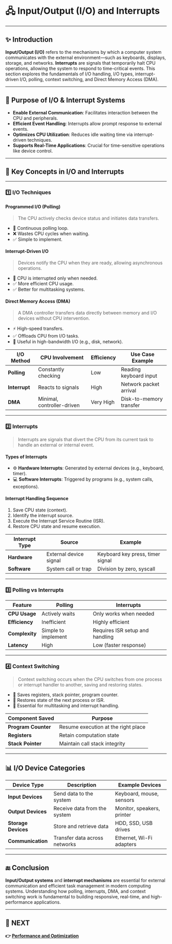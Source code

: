 # 🖧 Input/Output (I/O) and Interrupts

---

## ✨ Introduction

**Input/Output (I/O)** refers to the mechanisms by which a computer system communicates with the external environment—such as keyboards, displays, storage, and networks. **Interrupts** are signals that temporarily halt CPU operations, allowing the system to respond to time-critical events. This section explores the fundamentals of I/O handling, I/O types, interrupt-driven I/O, polling, context switching, and Direct Memory Access (DMA).

---

## 🎯 Purpose of I/O & Interrupt Systems

- **Enable External Communication**: Facilitates interaction between the CPU and peripherals.
- **Efficient Event Handling**: Interrupts allow prompt response to external events.
- **Optimizes CPU Utilization**: Reduces idle waiting time via interrupt-driven techniques.
- **Supports Real-Time Applications**: Crucial for time-sensitive operations like device control.

---

## 🧩 Key Concepts in I/O and Interrupts

---

### 1️⃣ **I/O Techniques**

#### **Programmed I/O (Polling)**

> The CPU actively checks device status and initiates data transfers.

- 🔄 Continuous polling loop.
- ❌ Wastes CPU cycles when waiting.
- ✅ Simple to implement.

#### **Interrupt-Driven I/O**

> Devices notify the CPU when they are ready, allowing asynchronous operations.

- 🔔 CPU is interrupted only when needed.
- ✅ More efficient CPU usage.
- ✅ Better for multitasking systems.

#### **Direct Memory Access (DMA)**

> A DMA controller transfers data directly between memory and I/O devices without CPU intervention.

- ⚡ High-speed transfers.
- ✅ Offloads CPU from I/O tasks.
- 🚦 Useful in high-bandwidth I/O (e.g., disk, network).

| I/O Method         | CPU Involvement           | Efficiency   | Use Case Example         |
|--------------------|---------------------------|--------------|---------------------------|
| **Polling**        | Constantly checking       | Low          | Reading keyboard input    |
| **Interrupt**      | Reacts to signals         | High         | Network packet arrival    |
| **DMA**            | Minimal, controller-driven| Very High    | Disk-to-memory transfer   |

---

### 2️⃣ **Interrupts**

> Interrupts are signals that divert the CPU from its current task to handle an external or internal event.

#### **Types of Interrupts**

- ⚙️ **Hardware Interrupts**: Generated by external devices (e.g., keyboard, timer).
- 💻 **Software Interrupts**: Triggered by programs (e.g., system calls, exceptions).

#### **Interrupt Handling Sequence**

1. Save CPU state (context).
2. Identify the interrupt source.
3. Execute the Interrupt Service Routine (ISR).
4. Restore CPU state and resume execution.

| Interrupt Type      | Source                  | Example                           |
|---------------------|--------------------------|-----------------------------------|
| **Hardware**         | External device signal   | Keyboard key press, timer signal |
| **Software**         | System call or trap      | Division by zero, syscall         |

---

### 3️⃣ **Polling vs Interrupts**

| Feature            | Polling                         | Interrupts                         |
|--------------------|----------------------------------|------------------------------------|
| **CPU Usage**      | Actively waits                  | Only works when needed             |
| **Efficiency**     | Inefficient                     | Highly efficient                   |
| **Complexity**     | Simple to implement             | Requires ISR setup and handling    |
| **Latency**        | High                            | Low (faster response)              |

---

### 4️⃣ **Context Switching**

> Context switching occurs when the CPU switches from one process or interrupt handler to another, saving and restoring states.

- 🔁 Saves registers, stack pointer, program counter.
- 💾 Restores state of the next process or ISR.
- 🔧 Essential for multitasking and interrupt handling.

| Component Saved      | Purpose                          |
|----------------------|----------------------------------|
| **Program Counter**  | Resume execution at the right place |
| **Registers**        | Retain computation state         |
| **Stack Pointer**    | Maintain call stack integrity     |

---

## 📊 I/O Device Categories

| Device Type       | Description                                  | Example Devices            |
|-------------------|----------------------------------------------|----------------------------|
| **Input Devices**  | Send data to the system                      | Keyboard, mouse, sensors   |
| **Output Devices** | Receive data from the system                 | Monitor, speakers, printer |
| **Storage Devices**| Store and retrieve data                      | HDD, SSD, USB drives       |
| **Communication**  | Transfer data across networks                | Ethernet, Wi-Fi adapters   |

---


## 🔚 Conclusion

**Input/Output systems** and **interrupt mechanisms** are essential for external communication and efficient task management in modern computing systems. Understanding how polling, interrupts, DMA, and context switching work is fundamental to building responsive, real-time, and high-performance applications.

---

## 🔹 NEXT  
**👉 [Performance and Optimization](../Performance)**
